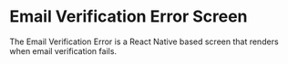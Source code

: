 # Email Verification Error Screen

The Email Verification Error is a React Native based screen that renders when email verification fails.

